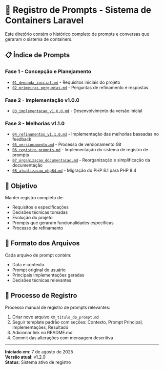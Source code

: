 # 📝 Registro de Prompts - Sistema de Containers Laravel

Este diretório contém o histórico completo de prompts e conversas que geraram o sistema de containers.

## 📋 Índice de Prompts

### Fase 1 - Concepção e Planejamento
- [`01_demanda_inicial.md`](01_demanda_inicial.md) - Requisitos iniciais do projeto
- [`02_primeiras_perguntas.md`](02_primeiras_perguntas.md) - Perguntas de refinamento e respostas

### Fase 2 - Implementação v1.0.0
- [`03_implementacao_v1.0.0.md`](03_implementacao_v1.0.0.md) - Desenvolvimento da versão inicial

### Fase 3 - Melhorias v1.1.0  
- [`04_refinamentos_v1.1.0.md`](04_refinamentos_v1.1.0.md) - Implementação das melhorias baseadas no feedback
- [`05_versionamento.md`](05_versionamento.md) - Processo de versionamento Git
- [`06_registro_prompts.md`](06_registro_prompts.md) - Implementação do sistema de registro de prompts
- [`07_organizacao_documentacao.md`](07_organizacao_documentacao.md) - Reorganização e simplificação da documentação
- [`08_atualizacao_php84.md`](08_atualizacao_php84.md) - Migração do PHP 8.1 para PHP 8.4

## 🎯 Objetivo

Manter registro completo de:
- Requisitos e especificações
- Decisões técnicas tomadas
- Evolução do projeto
- Prompts que geraram funcionalidades específicas
- Processo de refinamento

## 📄 Formato dos Arquivos

Cada arquivo de prompt contém:
- Data e contexto
- Prompt original do usuário
- Principais implementações geradas
- Decisões técnicas relevantes

## 🔄 Processo de Registro

Processo manual de registro de prompts relevantes:
1. Criar novo arquivo `XX_titulo_do_prompt.md` 
2. Seguir template padrão com seções: Contexto, Prompt Principal, Implementações, Resultado
3. Adicionar link no README.md
4. Commit das alterações com mensagem descritiva

---

**Iniciado em**: 7 de agosto de 2025  
**Versão atual**: v1.2.0  
**Status**: Sistema ativo de registro
